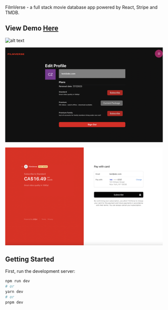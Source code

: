 FilmVerse - a full stack movie database app powered by React, Stripe and TMDB.

## View Demo [Here](https://film-verse.vercel.app/)

![alt text](/src/assets/demo001.png)

![alt text](/src/assets/demo002.png)

![alt text](/src/assets/demo003.png)

## Getting Started

First, run the development server:

```bash
npm run dev
# or
yarn dev
# or
pnpm dev
```
